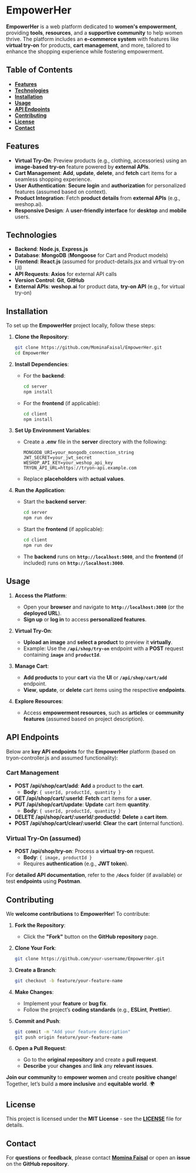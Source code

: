 # **EmpowerHer**

**EmpowerHer** is a web platform dedicated to **women's empowerment**, providing **tools**, **resources**, and a **supportive community** to help women thrive. The platform includes an **e-commerce system** with features like **virtual try-on** for products, **cart management**, and more, tailored to enhance the shopping experience while fostering empowerment.

## **Table of Contents**

- [**Features**](#features)
- [**Technologies**](#technologies)
- [**Installation**](#installation)
- [**Usage**](#usage)
- [**API Endpoints**](#api-endpoints)
- [**Contributing**](#contributing)
- [**License**](#license)
- [**Contact**](#contact)

## **Features**

- **Virtual Try-On**: Preview products (e.g., clothing, accessories) using an **image-based try-on** feature powered by **external APIs**.
- **Cart Management**: **Add**, **update**, **delete**, and **fetch** cart items for a seamless shopping experience.
- **User Authentication**: **Secure login** and **authorization** for personalized features (assumed based on context).
- **Product Integration**: Fetch **product details** from **external APIs** (e.g., weshop.ai).
- **Responsive Design**: A **user-friendly interface** for **desktop** and **mobile** users.

## **Technologies**

- **Backend**: **Node.js**, **Express.js**
- **Database**: **MongoDB** (**Mongoose** for Cart and Product models)
- **Frontend**: **React.js** (assumed for product-details.jsx and virtual try-on UI)
- **API Requests**: **Axios** for external API calls
- **Version Control**: **Git**, **GitHub**
- **External APIs**: **weshop.ai** for product data, **try-on API** (e.g., for virtual try-on)

## **Installation**

To set up the **EmpowerHer** project locally, follow these steps:

1. **Clone the Repository**:
   ```bash
   git clone https://github.com/MominaFaisal/EmpowerHer.git
   cd EmpowerHer
   ```

2. **Install Dependencies**:
   - For the **backend**:
     ```bash
     cd server
     npm install
     ```
   - For the **frontend** (if applicable):
     ```bash
     cd client
     npm install
     ```

3. **Set Up Environment Variables**:
   - Create a **.env** file in the **server** directory with the following:
     ```env
     MONGODB_URI=your_mongodb_connection_string
     JWT_SECRET=your_jwt_secret
     WESHOP_API_KEY=your_weshop_api_key
     TRYON_API_URL=https://tryon-api.example.com
     ```
   - Replace **placeholders** with **actual values**.

4. **Run the Application**:
   - Start the **backend server**:
     ```bash
     cd server
     npm run dev
     ```
   - Start the **frontend** (if applicable):
     ```bash
     cd client
     npm run dev
     ```
   - The **backend** runs on **`http://localhost:5000`**, and the **frontend** (if included) runs on **`http://localhost:3000`**.

## **Usage**

1. **Access the Platform**:
   - Open your **browser** and navigate to **`http://localhost:3000`** (or the **deployed URL**).
   - **Sign up** or **log in** to access **personalized features**.

2. **Virtual Try-On**:
   - **Upload an image** and **select a product** to preview it **virtually**.
   - Example: Use the **`/api/shop/try-on`** endpoint with a **POST** request containing **`image`** and **`productId`**.

3. **Manage Cart**:
   - **Add products** to your **cart** via the **UI** or **`/api/shop/cart/add`** endpoint.
   - **View**, **update**, or **delete** cart items using the respective **endpoints**.

4. **Explore Resources**:
   - Access **empowerment resources**, such as **articles** or **community features** (assumed based on project description).

## **API Endpoints**

Below are **key API endpoints** for the **EmpowerHer** platform (based on tryon-controller.js and assumed functionality):

### **Cart Management**

- **POST /api/shop/cart/add**: **Add** a product to the **cart**.
  - **Body**: `{ userId, productId, quantity }`
- **GET /api/shop/cart/:userId**: **Fetch** cart items for a **user**.
- **PUT /api/shop/cart/update**: **Update** cart item **quantity**.
  - **Body**: `{ userId, productId, quantity }`
- **DELETE /api/shop/cart/:userId/:productId**: **Delete** a **cart item**.
- **POST /api/shop/cart/clear/:userId**: **Clear** the **cart** (internal function).

### **Virtual Try-On (assumed)**

- **POST /api/shop/try-on**: Process a **virtual try-on** request.
  - **Body**: `{ image, productId }`
  - Requires **authentication** (e.g., **JWT token**).

For **detailed API documentation**, refer to the **`/docs`** folder (if available) or test **endpoints** using **Postman**.

## **Contributing**

We **welcome contributions** to **EmpowerHer**! To contribute:

1. **Fork the Repository**:
   - Click the **"Fork"** button on the **GitHub repository** page.

2. **Clone Your Fork**:
   ```bash
   git clone https://github.com/your-username/EmpowerHer.git
   ```

3. **Create a Branch**:
   ```bash
   git checkout -b feature/your-feature-name
   ```

4. **Make Changes**:
   - Implement your **feature** or **bug fix**.
   - Follow the project’s **coding standards** (e.g., **ESLint**, **Prettier**).

5. **Commit and Push**:
   ```bash
   git commit -m "Add your feature description"
   git push origin feature/your-feature-name
   ```

6. **Open a Pull Request**:
   - Go to the **original repository** and create a **pull request**.
   - **Describe** your **changes** and **link** any **relevant issues**.

**Join our community** to **empower women** and create **positive change**! Together, let’s build a **more inclusive** and **equitable world**. 🌍

## **License**

This project is licensed under the **MIT License** - see the **[LICENSE](LICENSE)** file for details.

## **Contact**

For **questions** or **feedback**, please contact [**Momina Faisal**](mailto:your-email@example.com) or open an **issue** on the **GitHub repository**.